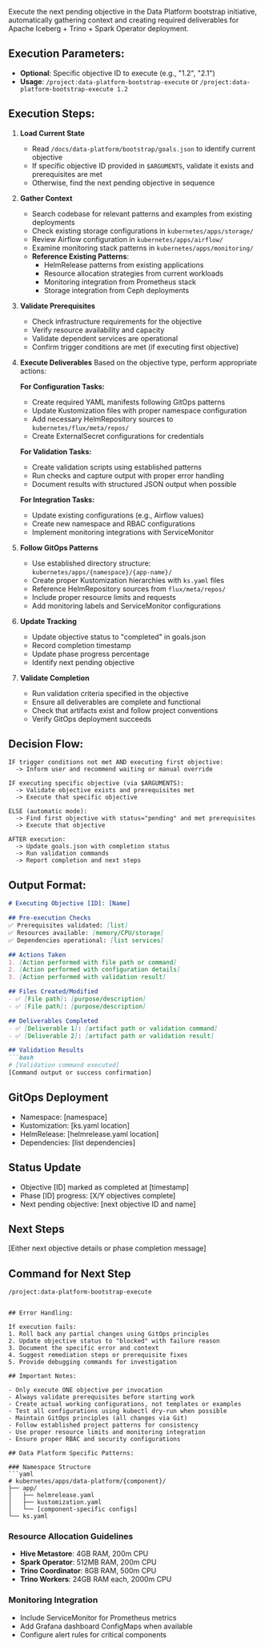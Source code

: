 <!--
name: data-platform-bootstrap-execute
purpose: Execute the next pending objective in the Data Platform bootstrap process
tags: data-platform, iceberg, trino, spark, execute, automation
-->

Execute the next pending objective in the Data Platform bootstrap initiative, automatically gathering context and creating required deliverables for Apache Iceberg + Trino + Spark Operator deployment.

## Execution Parameters:
- **Optional**: Specific objective ID to execute (e.g., "1.2", "2.1")
- **Usage**: `/project:data-platform-bootstrap-execute` or `/project:data-platform-bootstrap-execute 1.2`

## Execution Steps:

1. **Load Current State**
   - Read `/docs/data-platform/bootstrap/goals.json` to identify current objective
   - If specific objective ID provided in `$ARGUMENTS`, validate it exists and prerequisites are met
   - Otherwise, find the next pending objective in sequence

2. **Gather Context**
   - Search codebase for relevant patterns and examples from existing deployments
   - Check existing storage configurations in `kubernetes/apps/storage/`
   - Review Airflow configuration in `kubernetes/apps/airflow/`
   - Examine monitoring stack patterns in `kubernetes/apps/monitoring/`
   - **Reference Existing Patterns**:
     - HelmRelease patterns from existing applications
     - Resource allocation strategies from current workloads
     - Monitoring integration from Prometheus stack
     - Storage integration from Ceph deployments

3. **Validate Prerequisites**
   - Check infrastructure requirements for the objective
   - Verify resource availability and capacity
   - Validate dependent services are operational
   - Confirm trigger conditions are met (if executing first objective)

4. **Execute Deliverables**
   Based on the objective type, perform appropriate actions:
   
   **For Configuration Tasks:**
   - Create required YAML manifests following GitOps patterns
   - Update Kustomization files with proper namespace configuration
   - Add necessary HelmRepository sources to `kubernetes/flux/meta/repos/`
   - Create ExternalSecret configurations for credentials
   
   **For Validation Tasks:**
   - Create validation scripts using established patterns
   - Run checks and capture output with proper error handling
   - Document results with structured JSON output when possible
   
   **For Integration Tasks:**
   - Update existing configurations (e.g., Airflow values)
   - Create new namespace and RBAC configurations
   - Implement monitoring integrations with ServiceMonitor

5. **Follow GitOps Patterns**
   - Use established directory structure: `kubernetes/apps/{namespace}/{app-name}/`
   - Create proper Kustomization hierarchies with `ks.yaml` files
   - Reference HelmRepository sources from `flux/meta/repos/`
   - Include proper resource limits and requests
   - Add monitoring labels and ServiceMonitor configurations

6. **Update Tracking**
   - Update objective status to "completed" in goals.json
   - Record completion timestamp
   - Update phase progress percentage
   - Identify next pending objective

7. **Validate Completion**
   - Run validation criteria specified in the objective
   - Ensure all deliverables are complete and functional
   - Check that artifacts exist and follow project conventions
   - Verify GitOps deployment succeeds

## Decision Flow:

```
IF trigger conditions not met AND executing first objective:
  -> Inform user and recommend waiting or manual override
  
IF executing specific objective (via $ARGUMENTS):
  -> Validate objective exists and prerequisites met
  -> Execute that specific objective
  
ELSE (automatic mode):
  -> Find first objective with status="pending" and met prerequisites
  -> Execute that objective
  
AFTER execution:
  -> Update goals.json with completion status
  -> Run validation commands
  -> Report completion and next steps
```

## Output Format:

```markdown
# Executing Objective [ID]: [Name]

## Pre-execution Checks
✅ Prerequisites validated: [list]
✅ Resources available: [memory/CPU/storage]
✅ Dependencies operational: [list services]

## Actions Taken
1. [Action performed with file path or command]
2. [Action performed with configuration details]
3. [Action performed with validation result]

## Files Created/Modified
- ✅ [File path]: [purpose/description]
- ✅ [File path]: [purpose/description]

## Deliverables Completed
- ✅ [Deliverable 1]: [artifact path or validation command]
- ✅ [Deliverable 2]: [artifact path or validation result]

## Validation Results
```bash
# [Validation command executed]
[Command output or success confirmation]
```

## GitOps Deployment
- Namespace: [namespace]
- Kustomization: [ks.yaml location]
- HelmRelease: [helmrelease.yaml location]  
- Dependencies: [list dependencies]

## Status Update
- Objective [ID] marked as completed at [timestamp]
- Phase [ID] progress: [X/Y objectives complete]
- Next pending objective: [next objective ID and name]

## Next Steps
[Either next objective details or phase completion message]

## Command for Next Step
```
/project:data-platform-bootstrap-execute
```
```

## Error Handling:

If execution fails:
1. Roll back any partial changes using GitOps principles
2. Update objective status to "blocked" with failure reason
3. Document the specific error and context
4. Suggest remediation steps or prerequisite fixes
5. Provide debugging commands for investigation

## Important Notes:

- Only execute ONE objective per invocation
- Always validate prerequisites before starting work
- Create actual working configurations, not templates or examples
- Test all configurations using kubectl dry-run when possible
- Maintain GitOps principles (all changes via Git)
- Follow established project patterns for consistency
- Use proper resource limits and monitoring integration
- Ensure proper RBAC and security configurations

## Data Platform Specific Patterns:

### Namespace Structure
```yaml
# kubernetes/apps/data-platform/{component}/
├── app/
│   ├── helmrelease.yaml
│   ├── kustomization.yaml
│   └── [component-specific configs]
└── ks.yaml
```

### Resource Allocation Guidelines
- **Hive Metastore**: 4GB RAM, 200m CPU
- **Spark Operator**: 512MB RAM, 200m CPU  
- **Trino Coordinator**: 8GB RAM, 500m CPU
- **Trino Workers**: 24GB RAM each, 2000m CPU

### Monitoring Integration
- Include ServiceMonitor for Prometheus metrics
- Add Grafana dashboard ConfigMaps when available
- Configure alert rules for critical components